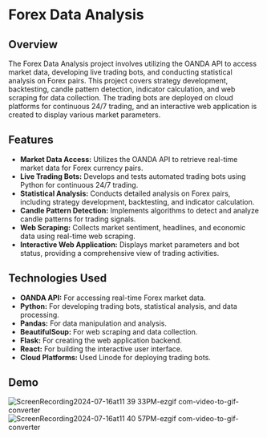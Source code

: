 # **Forex Data Analysis**

## **Overview**
The Forex Data Analysis project involves utilizing the OANDA API to access market data, developing live trading bots, and conducting statistical analysis on Forex pairs. This project covers strategy development, backtesting, candle pattern detection, indicator calculation, and web scraping for data collection. The trading bots are deployed on cloud platforms for continuous 24/7 trading, and an interactive web application is created to display various market parameters.

## **Features**
- **Market Data Access:** Utilizes the OANDA API to retrieve real-time market data for Forex currency pairs.
- **Live Trading Bots:** Develops and tests automated trading bots using Python for continuous 24/7 trading.
- **Statistical Analysis:** Conducts detailed analysis on Forex pairs, including strategy development, backtesting, and indicator calculation.
- **Candle Pattern Detection:** Implements algorithms to detect and analyze candle patterns for trading signals.
- **Web Scraping:** Collects market sentiment, headlines, and economic data using real-time web scraping.
- **Interactive Web Application:** Displays market parameters and bot status, providing a comprehensive view of trading activities.

## **Technologies Used**
- **OANDA API:** For accessing real-time Forex market data.
- **Python:** For developing trading bots, statistical analysis, and data processing.
- **Pandas:** For data manipulation and analysis.
- **BeautifulSoup:** For web scraping and data collection.
- **Flask:** For creating the web application backend.
- **React:** For building the interactive user interface.
- **Cloud Platforms:** Used Linode for deploying trading bots.

## **Demo**
![ScreenRecording2024-07-16at11 39 33PM-ezgif com-video-to-gif-converter](https://github.com/user-attachments/assets/ee90604d-e540-47bb-b78c-5e32d423ba5e)
![ScreenRecording2024-07-16at11 40 57PM-ezgif com-video-to-gif-converter](https://github.com/user-attachments/assets/b6b37bc4-f9d5-4862-b55c-b385d4d4a1fe)
